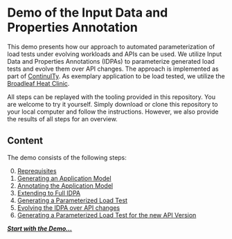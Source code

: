 # Demo of the Input Data and Properties Annotation

This demo presents how our approach to automated parameterization of load tests under evolving workloads and APIs can be used. We utilize Input Data and Properties Annotations (IDPAs) to parameterize generated load tests and evolve them over API changes.
The approach is implemented as part of [ContinuITy](https://github.com/ContinuITy-Project/ContinuITy).
As exemplary application to be load tested, we utilize the [Broadleaf Heat Clinic](https://github.com/BroadleafCommerce/DemoSite).

All steps can be replayed with the tooling provided in this repository. You are welcome to try it yourself. Simply download or clone this repository to your local computer and follow the instructions. However, we also provide the results of all steps for an overview.

## Content

The demo consists of the following steps:

0. [Reprequisites](instructions/0_prerequisites.md)
1. [Generating an Application Model](instructions/1_application_model.md)
2. [Annotating the Application Model](instructions/2_annotation.md)
3. [Extending to Full IDPA](instructions/3_full_idpa.md)
4. [Generating a Parameterized Load Test](instructions/4_load_test.md)
5. [Evolving the IDPA over API changes](instructions/5_evolution.md)
6. [Generating a Parameterized Load Test for the new API Version](instructions/6_load_test.md)

***[Start with the Demo...](instructions/0_prerequisites.md)***